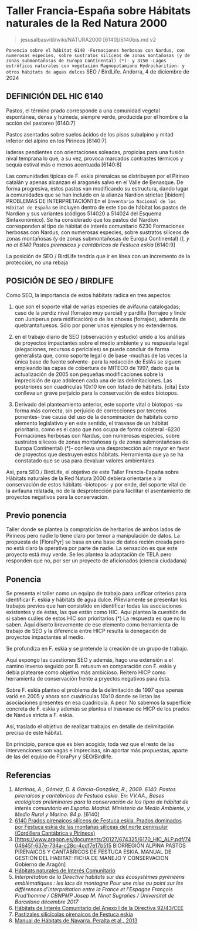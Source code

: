 # Taller Francia-España sobre Hábitats naturales de la Red Natura 2000
> jesusalbasvitil/wiki/NATURA2000 [6140]/6140bis.md v2

`Ponencia sobre el hábitat 6140 -Formaciones herbosas con Nardus, con numerosas especies, sobre sustratos silíceos de zonas montañosas (y de zonas submontañosas de Europa Continental) (*)- y 3150 -Lagos eutróficos naturales con vegetación Magnopotamiono Hydrocharition- y otros hábitats de aguas dulces` SEO / BirdLife. Andorra, 4 de diciembre de 2024


## DEFINICIÓN DEL HIC 6140
Pastos, el término prado corresponde a una comunidad vegetal espontánea, densa y húmeda, siempre verde, producida por el hombre o la acción del pastoreo [6140:7]

Pastos asentados sobre suelos ácidos de los pisos subalpino y mitad inferior del alpino en los Pirineos [6140:7]

laderas pendientes con orientaciones soleadas, propicias para una fusión nival temprana lo que, a su vez, provoca marcados contrastes térmicos y sequía estival más o menos acentuada [6140:8]

Las comunidades típicas de F. eskia pirenaicas se distribuyen por el Pirineo catalán y apenas alcanzan el aragonés salvo en el Valle de Benasque. De forma progresiva, estos pastos van modificando su estructura, dando lugar a comunidades que se han incluido en la alianza Nardion strictae [ibidem]
PROBLEMAS DE INTERPRETACIÓN1
En el `Inventario Nacional de los Hábitat de España` se incluyen dentro de este tipo de hábitat los pastos de Nardion y sus variantes (códigos 514020 a 514024 del Esquema Sintaxonómico). Se ha considerado que los pastos del Nardion corresponden al tipo de hábitat de interés comunitario 6230 Formaciones herbosas con Nardus, con numerosas especies, sobre sustratos silíceos de zonas montañosas (y de zonas submontañosas de Europa Continental) (*), y no al 6140 Pastos pirenaicos y cantábricos de Festuca eskia* [6140:9]

La posición de SEO / BirdLife tendría que ir en línea con un incremento de la protección, no una rebaja

## POSICIÓN DE SEO / BIRDLIFE
Como SEO, la importancia de estos hábitats radica en tres aspectos:

1.	que son el soporte vital de varias especies de avifauna catalogadas; caso de la perdiz nival (forrajeo muy parcial) y pardilla (forrajeo y linde con Juniperus para nidificación) o de las chovas (forrajeo), además de quebrantahuesos. Sólo por poner unos ejemplos y no extendernos.

2.	en el trabajo diario de SEO (observación y estudio) unido a los análisis de proyectos impactantes sobre el medio ambiente y su respuesta legal (alegaciones, recursos o periciales) se puede concluir de forma generalista que, como soporte legal o de base -muchas de las veces la única base de fuente solvente- para la redacción de EsIAs se siguen empleando las capas de cobertura de MITECO de 1997, dado que la actualización de 2005 son pequeñas modificaciones sobre la imprecisión de que adolecen cada una de las delimitaciones. Las posteriores son cuadrículas 10x10 km con listado de hábitats. [cita]
Esto conlleva un grave perjuicio para la conservación de estos biotopos.

3.	Derivado del planteamiento anterior, este soporte vital o biotopos -su forma más correcta, sin perjuicio de correcciones por terceros ponentes- trae causa del uso de la denominación de hábitats como elemento legislativo y en este sentido, el trasvase de un hábitat prioritario, como es el caso que nos ocupa de forma colateral -6230 Formaciones herbosas con Nardus, con numerosas especies, sobre sustratos silíceos de zonas montañosas (y de zonas submontañosas de Europa Continental) (*)- conlleva una desprotección aún mayor en favor de proyectos que destruyen estos hábitats. Herramienta que ya se ha constatado que se usa para devaluar valores ambientales.

Así, para SEO / BirdLife, el objetivo de este Taller Francia-España sobre Hábitats naturales de la Red Natura 2000 debiera orientarse a la conservación de estos hábitats -biotopos- y por ende, del soporte vital de la avifauna relatada, no de la desprotección para facilitar el asentamiento de proyectos negativos para la conservación.

## Previo ponencia
Taller donde se plantea la compratición de herbarios de ambos lados de Pirineos pero nadie lo tiene claro por temor a manipulación de datos. La propuesta de [FloraPyr] se basa en una base de datos recién creada pero no está claro la operativa por parte de nadie. La sensación es que este proyecto está muy verde. Se les plantea la adaptación de TELA pero responden que no, por ser un proyecto de aficionados (ciencia ciudadana)

## Ponencia 
Se presenta el taller como un equipo de trabajo para unificar criterios para identificar F. eskia y hábitats de agua dulce. PReviamente se presentan los trabajos previos que han consistido en identificar todas las asociaciones existentes y de éstas, las que están como HIC. Aquí planteo la cuestión de si saben cuáles de estos HIC son prioritarios (*) La respuesta es que no lo saben.
Aquí diserto brevemente de ese elemento como herramienta de trabajo de SEO y la diferencia entre HICP resulta la denegación de proyectos impactantes al medio.

Se profundiza en F. eskia y se pretende la creación de un grupo de trabajo.

Aquí expongo las cuestiones SEO y además, hago una extensión a el camino inverso seguido por B. retusum en comparación con F. eskia y debía platearse como objetivo más ambicioso. Reitero HICP como herramienta de conservación frente a pryectos negativos para ésta.

Sobre F. eskia planteo el problema de la delimitación de 1997 que apenas varió en 2005 y ahora son cuadrículas 10x10 donde se listan las asociaciones presentes en esa cuadrícula. A peor. No sabemos la superficie concreta de F. eskia y además se plantea el trasvase de HICP de los prados de Nardus stricta a F. eskia.

Así, traslado el objetivo de realizar trabajos en detalle de delimitación precisa de este hábitat.

En principio, parece que es bien acogida; toda vez que el resto de las intervenciones son vagas e imprecisas, sin aportar más propuestas, aparte de las del equipo de FloraPyr y SEO/Birdlife.

## Referencias


1. *Marinas, A., Gómez, D. & García-González, R., 2009. 6140. Pastos pirenaicos y cantábricos de Festuca eskia. En: VV.AA., Bases ecológicas preliminares para la conservación de los tipos de hábitat de interés comunitario en España. Madrid: Ministerio de Medio Ambiente, y Medio Rural y Marino. 84 p.* [6140]
2. [6140 Prados pirenaicos silíceos de Festuca eskia. Prados dominados por Festuca eskia de las montañas  silíceas del norte peninsular (Cordillera Cantábrica y Pirineos)](https://www.miteco.gob.es/content/dam/miteco/es/biodiversidad/temas/espacios-protegidos/6140_tcm30-197070.pdf) 
3. [https://www.aragon.es/documents/20127/674325/6170_HIC_ALP.pdf/7404645f-637e-734a-c28c-4cdf7e17b515 BIORREGIÓN ALPINA PASTOS PIRENAICOS Y CANTÁBRICOS DE FESTUCA ESKIA. MANUAL DE GESTIÓN DEL HABITAT: FICHA DE MANEJO Y CONSERVACION Gobierno de Aragón]
4. [Hábitats naturales de Interés Comunitario](https://www.aragon.es/-/habitats-de-interes-comunitario)
5. *Interprétation de la Directive habitats sur des écosystèmes pyrénéens emblématiques : les lacs de montagne Pour une mise au point sur les différences d’interprétation entre la France et l’Espagne François Prud’homme / CBNPMP Josep M. Ninot Sugrañes / Universitat de Barcelona décembre 2017*
6. [Hábitats de Interés Comunitario del Anexo I de la Directiva 92/43/CEE](https://www.miteco.gob.es/es/biodiversidad/servicios/banco-datos-naturaleza/informacion-disponible/habitat.html)
7. [Pastizales silicícolas pirenaicos de Festuca eskia](https://www.navarra.es/mapacultivos/htm/ass_Fesk.htm)
8. [Manual de Hábitats de Navarra. Peralta et al., 2013](https://edgg.org/sites/default/files/page/Manual_de_Habitats%20Navarra_0.pdf)
